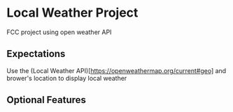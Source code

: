 # Local Weather Project

FCC project using open weather API

## Expectations

Use the (Local Weather API)[https://openweathermap.org/current#geo] and brower's location to display local weather

## Optional Features
